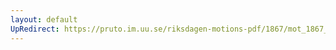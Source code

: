 ```yaml
---
layout: default
UpRedirect: https://pruto.im.uu.se/riksdagen-motions-pdf/1867/mot_1867__fk__65.pdf
---
```

